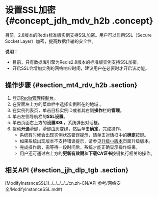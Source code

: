 # 设置SSL加密 {#concept_jdh_mdv_h2b .concept}

目前，2.8版本的Redis标准版实例支持SSL加密。用户可以启用SSL（Secure Socket Layer）加密，提高数据传输的安全性。

**说明：** 

-   目前，只有数据库引擎为Redis2.8版本的标准版实例支持SSL加密。
-   开启SSL会增加实例的网络响应时间，建议用户在必要时才开启该功能。

## 操作步骤 {#section_mt4_rdv_h2b .section}

1.  登录[Redis管理控制台](https://kvstore.console.aliyun.com/)。
2.  在界面左上方的菜单栏中选择实例所在的地域 。
3.  在实例列表页，单击目标实例ID或者其右侧**操作**栏的**管理**。
4.  单击左侧导航栏的**SSL设置**。
5.  单击页面右上方的**设置SSL**，系统弹出对话框。
6.  拨动**开通**滑键，滑键由灰变绿，然后单击**确定**，完成操作。
    -   系统有时候会出现实例状态错误提示，请单击对话框中的**确定**按键。
    -   如果系统出现版本不支持错误提示，请参见[升级小版本](cn.zh-CN/用户指南/管理实例/升级小版本.md#)页面升级版本。
    -   完成操作后，需等待一段时间后，系统才能正确显示操作结果。
    -   用户还可通过右上方的**更新有效期**和**下载CA证书**按键执行相关的操作。

## 相关API {#section_jjh_dlp_tgb .section}

[ModifyInstanceSSL](../../../../../cn.zh-CN/API 参考/网络安全/ModifyInstanceSSL.md#)

